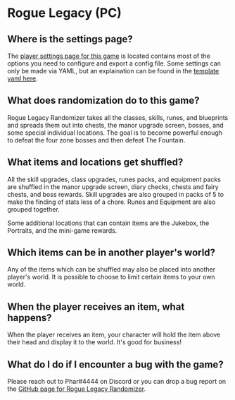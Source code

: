 # Rogue Legacy (PC)

## Where is the settings page?

The [player settings page for this game](../player-settings) is located contains most of the options you need to 
configure and export a config file. Some settings can only be made via YAML, but an explaination can be found in the
[template yaml here](../../static/generated/configs/Rogue%20Legacy.yaml).

## What does randomization do to this game?

Rogue Legacy Randomizer takes all the classes, skills, runes, and blueprints and spreads them out into chests, the manor
upgrade screen, bosses, and some special individual locations. The goal is to become powerful enough to defeat the four
zone bosses and then defeat The Fountain.

## What items and locations get shuffled?

All the skill upgrades, class upgrades, runes packs, and equipment packs are shuffled in the manor upgrade screen, diary
checks, chests and fairy chests, and boss rewards. Skill upgrades are also grouped in packs of 5 to make the finding of
stats less of a chore. Runes and Equipment are also grouped together.

Some additional locations that can contain items are the Jukebox, the Portraits, and the mini-game rewards.

## Which items can be in another player's world?

Any of the items which can be shuffled may also be placed into another player's world. It is possible to choose to limit
certain items to your own world.

## When the player receives an item, what happens?

When the player receives an item, your character will hold the item above their head and display it to the world. It's
good for business!

## What do I do if I encounter a bug with the game?

Please reach out to Phar#4444 on Discord or you can drop a bug report on the 
[GitHub page for Rogue Legacy Randomizer](https://github.com/ThePhar/RogueLegacyRandomizer/issues/new?assignees=&labels=bug&template=report-an-issue---.md&title=%5BIssue%5D).
